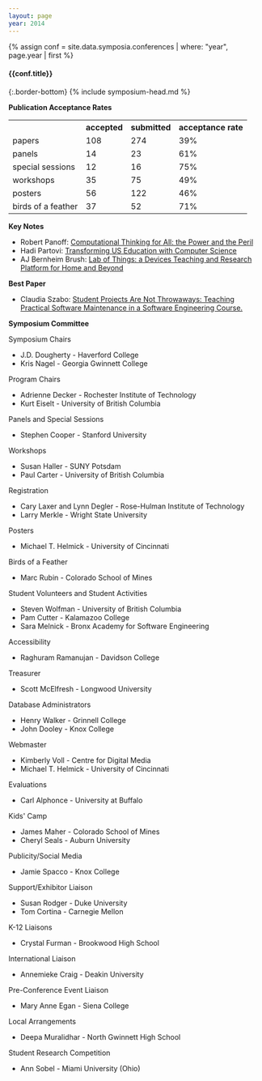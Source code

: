 ```yaml
---
layout: page
year: 2014
---
```

{% assign conf = site.data.symposia.conferences | where: "year", page.year | first %}
#### {{conf.title}}
{:.border-bottom}
{% include symposium-head.md %}


**Publication Acceptance Rates**
<table class="table table-hover table-sm"><tbody><tr><th></th>
<th>accepted</th>
<th>submitted</th>
<th>acceptance rate</th>
</tr><tr><td>papers</td>
<td> 108</td>
<td> 274</td>
<td> 39%</td>
</tr><tr><td>panels</td>
<td> 14</td>
<td> 23</td>
<td> 61%</td>
</tr><tr><td>special sessions</td>
<td> 12</td>
<td> 16</td>
<td> 75%</td>
</tr><tr><td>workshops</td>
<td> 35</td>
<td> 75</td>
<td> 49%</td>
</tr><tr><td>posters</td>
<td> 56</td>
<td> 122</td>
<td> 46%</td>
</tr><tr><td>birds of a feather</td>
<td> 37</td>
<td> 52</td>
<td> 71%</td>
</tr></tbody></table>


**Key Notes**

-   Robert Panoff: [Computational Thinking for All: the Power and the
    Peril](http://dl.acm.org/citation.cfm?id=2554795&CFID=442642152&CFTOKEN=40656014)
-   Hadi Partovi: [Transforming US Education with Computer
    Science](http://dl.acm.org/citation.cfm?id=2554793&CFID=442642152&CFTOKEN=40656014)
-   AJ Bernheim Brush: [Lab of Things: a Devices Teaching and Research
    Platform for Home and
    Beyond](http://dl.acm.org/citation.cfm?id=2554794&CFID=442642152&CFTOKEN=40656014)

**Best Paper**

-   Claudia Szabo: [Student Projects Are Not Throwaways: Teaching
    Practical Software Maintenance in a Software Engineering
    Course.](http://dl.acm.org/citation.cfm?id=2538965&CFID=442642152&CFTOKEN=40656014)

**Symposium Committee**

Symposium Chairs

-   J.D. Dougherty - Haverford College
-   Kris Nagel - Georgia Gwinnett College

Program Chairs

-   Adrienne Decker - Rochester Institute of Technology
-   Kurt Eiselt - University of British Columbia

Panels and Special Sessions

-   Stephen Cooper - Stanford University

Workshops

-   Susan Haller - SUNY Potsdam
-   Paul Carter - University of British Columbia

Registration

-   Cary Laxer and Lynn Degler - Rose-Hulman Institute of Technology
-   Larry Merkle - Wright State University

Posters

-   Michael T. Helmick - University of Cincinnati

Birds of a Feather

-   Marc Rubin - Colorado School of Mines

Student Volunteers and Student Activities

-   Steven Wolfman - University of British Columbia
-   Pam Cutter - Kalamazoo College
-   Sara Melnick - Bronx Academy for Software Engineering

Accessibility

-   Raghuram Ramanujan - Davidson College

Treasurer

-   Scott McElfresh - Longwood University

Database Administrators

-   Henry Walker - Grinnell College
-   John Dooley - Knox College

Webmaster

-   Kimberly Voll - Centre for Digital Media
-   Michael T. Helmick - University of Cincinnati

Evaluations

-   Carl Alphonce - University at Buffalo

Kids\' Camp

-   James Maher - Colorado School of Mines
-   Cheryl Seals - Auburn University

Publicity/Social Media

-   Jamie Spacco - Knox College

Support/Exhibitor Liaison

-   Susan Rodger - Duke University
-   Tom Cortina - Carnegie Mellon

K-12 Liaisons

-   Crystal Furman - Brookwood High School

International Liaison

-   Annemieke Craig - Deakin University

Pre-Conference Event Liaison

-   Mary Anne Egan - Siena College

Local Arrangements

-   Deepa Muralidhar - North Gwinnett High School

Student Research Competition

-   Ann Sobel - Miami University (Ohio)
